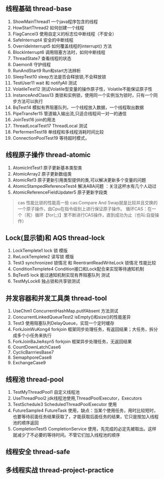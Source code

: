 ## 线程基础 thread-base
1. ShowMainThread1 一个java程序包含的线程
2. HowStartThread2  如何创建一个线程
3. FlagCancel3     使用自定义的标志位中断线程（不安全）
4. SafeInterrupt4  安全的中断线程
5. OverrideInterrupt5 如何覆盖线程的interrupt() 方法
6. BlockInterrupt6  调用阻塞方法时，如何中断线程
7. ThreadState7  查看线程的状态
8. Daemon8  守护线程
9. RunAndStart9  Run和start方法辨析
10. SleepTest10 sleep方法是否会释放锁,不会释放锁
11. TestUser11  wait 和 notifyAll 测试
12. VolatileTest12 测试Volatile型变量的操作原子性，Volatile不能保证原子性
13. InstanceAndClass13  类锁和实例锁，使用同一个实例当为锁时，只有一个同步方法可以执行
14. BqTest14  模拟有界阻塞队列，一个线程放入数据，一个线程取出数据
15. PipeTransfer15 管道输入输出流,只适合线程间一对一的通信
16. JoinTest16 join的用法
17. ThreadLocalTest17  ThreadLocal 测试
18. PerfermenTest18 单线程和多线程消耗时间比较
19. ConnectionPoolTest19 等待超时模式，

## 线程原子操作 thread-atomic
1. AtomicIntTest1 原子更新基本类型类
2. AtomicArray2   原子更新数组类
3. AtomicRef3 原子更新引用类型提供的类,可以解决更新多个变量的问题
4. AtomicStampedReferenceTest4 解决ABA问题 ：关注这杯水有几个人动过
5. AtomicReferenceFieldUpdater5 原子更新字段类
> cas 性能比锁的性能高一些
> cas:Compare And Swap就是比较并且交换的一个原子操作，由Cpu在指令级别上进行保证原子操作。
> 循环CAS：在一个（死）循环【for(;;)】里不断进行CAS操作，直到成功为止（也叫:自旋操作）


## Lock(显示锁)和 AQS thread-lock
1. LockTemplete1 lock 锁 模版
2. RwLockTemplete2  读写锁 模版
3. Test3 synchronized 锁情况 和 ReentrantReadWriteLock 锁情况 性能比较
4. ConditionTemplete4  Condition接口和Lock配合来实现等待通知机制
5. BqTest5 lock 能过通知机制实现有界阻塞队列 测试
6. TestMyLock6 独占锁和共享锁测试

## 并发容器和并发工具类 thread-tool
1. UseChm1 ConcurrentHashMap.putIfAbsent 方法测试
2. ConcurrentLinkedQueueTest2 isEmpty()和size()的性能差异
3. Test3 使用阻塞队列DelayQueue，实现一个定时缓存
4. ForkJoinWuKong4 forkjoin 框架同步处理任务，有返回结果；大任务，拆分成多个小任务来执行
5. ForkJoinBaJieAsyn5 forkjoin 框架异步处理任务，无返回结果
6. CountDownLatchCase6
7. CyclicBarrriesBase7
8. SemaphporeCase8
9. ExchangeCase9

## 线程池 thread-pool
1. TestMyThreadPool1 自定义线程池
2. UseThreadPool2  jdk线程池使用,ThreadPoolExecutor，Executors
3. TestSchedule3   ScheduledThreadPoolExecutor 使用
4. FutureSample4   FutureTask 使用，缺点：当某个使用任务，用时比较短时，也要等待前面任务结果获取了，才能获取后面任务的结果，它只是按加入线程池的顺序返回
5. CompletionTest5 CompletionService 使用，先完成的必定先被取出。这样就减少了不必要的等待时间。不管它们加入线程池的顺序

## 线程安全 thread-safe


## 多线程实战 thread-project-practice

